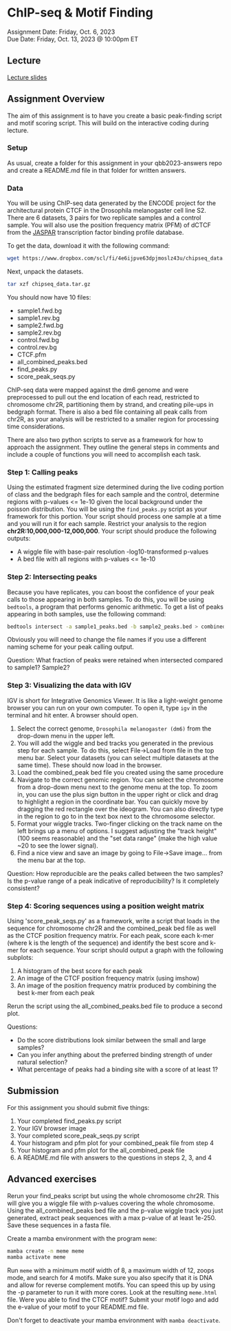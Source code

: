 # ChIP-seq & Motif Finding
Assignment Date: Friday, Oct. 6, 2023 <br>
Due Date: Friday, Oct. 13, 2023 @ 10:00pm ET <br>

## Lecture

[Lecture slides](https://docs.google.com/presentation/d/11MmpLL4GT3R4DR5yLdiDOyIxb547gbIhEsdN2YfKW3A/edit?usp=sharing)

## Assignment Overview

The aim of this assignment is to have you create a basic peak-finding script and motif scoring script. This will build on the interactive coding during lecture.

### Setup

As usual, create a folder for this assignment in your qbb2023-answers repo and create a README.md file in that folder for written answers.

### Data

You will be using ChIP-seq data generated by the ENCODE project for the architectural protein CTCF in the Drosophila melanogaster cell line S2. There are 6 datasets, 3 pairs for two replicate samples and a control sample. You will also use the position frequency matrix (PFM) of dCTCF from the [JASPAR](https://jaspar.genereg.net/matrix/MA0531.1/) transcription factor binding profile database.

To get the data, download it with the following command:

```bash
wget https://www.dropbox.com/scl/fi/4e6ijpve63dpjmoslz43u/chipseq_data.tar.gz?rlkey=neyal861rpxnkolnk2lxe5i7k -O chipseq_data.tar.gz
```

Next, unpack the datasets.

```bash
tar xzf chipseq_data.tar.gz
```

You should now have 10 files:

- sample1.fwd.bg
- sample1.rev.bg
- sample2.fwd.bg
- sample2.rev.bg
- control.fwd.bg
- control.rev.bg
- CTCF.pfm
- all_combined_peaks.bed
- find_peaks.py
- score_peak_seqs.py

 ChIP-seq data were mapped against the dm6 genome and were preprocessed to pull out the end location of each read, restricted to chromosome chr2R, partitioning them by strand, and creating pile-ups in bedgraph format. There is also a bed file containing all peak calls from chr2R, as your analysis will be restricted to a smaller region for processing time considerations.

 There are also two python scripts to serve as a framework for how to approach the assignment. They outline the general steps in comments and include a couple of functions you will need to accomplish each task.


### Step 1: Calling peaks

Using the estimated fragment size determined during the live coding portion of class and the bedgraph files for each sample and the control, determine regions with p-values <= 1e-10 given the local background under the poisson distribution. You will be using the `find_peaks.py` script as your framework for this portion. Your script should process one sample at a time and you will run it for each sample. Restrict your analysis to the region **chr2R:10,000,000-12,000,000**. Your script should produce the following outputs:

- A wiggle file with base-pair resolution -log10-transformed p-values
- A bed file with all regions with p-values <= 1e-10


### Step 2: Intersecting peaks

Because you have replicates, you can boost the confidence of your peak calls to those appearing in both samples. To do this, you will be using `bedtools`, a program that performs genomic arithmetic. To get a list of peaks appearing in both samples, use the following command:

```bash
bedtools intersect -a sample1_peaks.bed -b sample2_peaks.bed > combined_peaks.bed
```

Obviously you will need to change the file names if you use a different naming scheme for your peak calling output.

Question: What fraction of peaks were retained when intersected compared to sample1? Sample2?


### Step 3: Visualizing the data with IGV

IGV is short for Integrative Genomics Viewer. It is like a light-weight genome browser you can run on your own computer. To open it, type `igv` in the terminal and hit enter. A browser should open.

1. Select the correct genome, `Drosophila melanogaster (dm6)` from the drop-down menu in the upper left.
2. You will add the wiggle and bed tracks you generated in the previous step for each sample. To do this, select File->Load from file in the top menu bar. Select your datasets (you can select multiple datasets at the same time). These should now load in the browser.
3. Load the combined_peak bed file you created using the same procedure
4. Navigate to the correct genomic region. You can select the chromosome from a drop-down menu next to the genome menu at the top. To zoom in, you can use the plus sign button in the upper right or click and drag to highlight a region in the coordinate bar. You can quickly move by dragging the red rectangle over the ideogram. You can also directly type in the region to go to in the text box next to the chromosome selector.
5. Format your wiggle tracks. Two-finger clicking on the track name on the left brings up a menu of options. I suggest adjusting the "track height" (100 seems reasonable) and the "set data range" (make the high value ~20 to see the lower signal).
6. Find a nice view and save an image by going to File->Save image... from the menu bar at the top.

Question: How reproducible are the peaks called between the two samples? Is the p-value range of a peak indicative of reproducibility? Is it completely consistent?


### Step 4: Scoring sequences using a position weight matrix

Using 'score_peak_seqs.py' as a framework, write a script that loads in the sequence for chromosome chr2R and the combined_peak bed file as well as the CTCF position frequency matrix. For each peak, score each k-mer (where k is the length of the sequence) and identify the best score and k-mer for each sequence. Your script should output a graph with the following subplots:

1. A histogram of the best score for each peak
2. An image of the CTCF position frequency matrix (using imshow)
3. An image of the position frequency matrix produced by combining the best k-mer from each peak

Rerun the script using the all_combined_peaks.bed file to produce a second plot.

Questions:

- Do the score distributions look similar between the small and large samples?
- Can you infer anything about the preferred binding strength of under natural selection?
- What percentage of peaks had a binding site with a score of at least 1?


## Submission

For this assignment you should submit five things: 

1. Your completed find_peaks.py script
2. Your IGV browser image
3. Your completed score_peak_seqs.py script
4. Your histogram and pfm plot for your combined_peak file from step 4
5. Your histogram and pfm plot for the all_combined_peak file
6. A README.md file with answers to the questions in steps 2, 3, and 4


## Advanced exercises

Rerun your find_peaks script but using the whole chromosome chr2R. This will give you a wiggle file with p-values covering the whole chromosome. Using the all_combined_peaks bed file and the p-value wiggle track you just generated, extract peak sequences with a max p-value of at least 1e-250. Save these sequences in a fasta file.

Create a mamba environment with the program `meme`:

```bash
mamba create -n meme meme
mamba activate meme
```

Run `meme` with a minimum motif width of 8, a maximum width of 12, zoops mode, and search for 4 motifs. Make sure you also specify that it is DNA and allow for reverse complement motifs. You can speed this up by using the -p parameter to run it with more cores. Look at the resulting `meme.html` file. Were you able to find the CTCF motif? Submit your motif logo and add the e-value of your motif to your README.md file.

Don't forget to deactivate your mamba environment with `mamba deactivate`.
